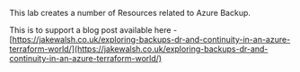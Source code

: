 This lab creates a number of Resources related to Azure Backup. 

This is to support a blog post available here - [https://jakewalsh.co.uk/exploring-backups-dr-and-continuity-in-an-azure-terraform-world/](https://jakewalsh.co.uk/exploring-backups-dr-and-continuity-in-an-azure-terraform-world/)